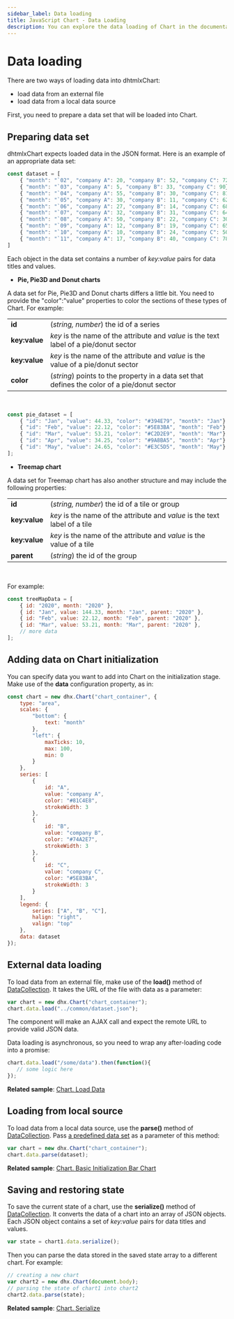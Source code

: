 ```yaml
---
sidebar_label: Data loading
title: JavaScript Chart - Data Loading 
description: You can explore the data loading of Chart in the documentation of the DHTMLX JavaScript UI library. Browse developer guides and API reference, try out code examples and live demos, and download a free 30-day evaluation version of DHTMLX Suite 7.
---
```


# Data loading

There are two ways of loading data into dhtmlxChart:

- load data from an external file
- load data from a local data source

First, you need to prepare a data set that will be loaded into Chart.

## Preparing data set

dhtmlxChart expects loaded data in the JSON format. Here is an example of an appropriate data set:

~~~js
const dataset = [
    { "month": "`02", "company A": 20, "company B": 52, "company C": 72},
    { "month": "`03", "company A": 5, "company B": 33, "company C": 90},
    { "month": "`04", "company A": 55, "company B": 30, "company C": 81},
    { "month": "`05", "company A": 30, "company B": 11, "company C": 62},
    { "month": "`06", "company A": 27, "company B": 14, "company C": 68},
    { "month": "`07", "company A": 32, "company B": 31, "company C": 64},
    { "month": "`08", "company A": 50, "company B": 22, "company C": 30},
    { "month": "`09", "company A": 12, "company B": 19, "company C": 65},
    { "month": "`10", "company A": 10, "company B": 24, "company C": 50},
    { "month": "`11", "company A": 17, "company B": 40, "company C": 78}
]
~~~

Each object in the data set contains a number of *key:value* pairs for data titles and values.

- **Pie, Pie3D and Donut charts**

A data set for Pie, Pie3D and Donut charts differs a little bit. You need to provide the "color":"value" properties to color the sections of these types of Chart. For example:

<table>
	<tbody>
        <tr>
			<td><b>id</b></td>
			<td>(<i>string, number</i>) the id of a series </td>
		</tr>
		<tr>
			<td><b>key:value</b></td>
			<td><i>key</i> is the name of the attribute and <i>value</i> is the text label of a pie/donut sector</td>
		</tr>
        <tr>
			<td><b>key:value</b></td>
			<td><i>key</i> is the name of the attribute and <i>value</i> is the value of a pie/donut sector</td>
		</tr>
        <tr>
			<td><b>color</b></td>
			<td>(<i>string</i>) points to the property in a data set that defines the color of a pie/donut sector</td>
		</tr>
    </tbody>
</table>
<br/>

~~~js
const pie_dataset = [
	{ "id": "Jan", "value": 44.33, "color": "#394E79", "month": "Jan"},
	{ "id": "Feb", "value": 22.12, "color": "#5E83BA", "month": "Feb"},
	{ "id": "Mar", "value": 53.21, "color": "#C2D2E9", "month": "Mar"},
	{ "id": "Apr", "value": 34.25, "color": "#9A8BA5", "month": "Apr"},
	{ "id": "May", "value": 24.65, "color": "#E3C5D5", "month": "May"}
];
~~~

- **Treemap chart**

A data set for Treemap chart has also another structure and may include the following properties:

<table>
	<tbody>
        <tr>
			<td><b>id</b></td>
			<td>(<i>string, number</i>) the id of a tile or group</td>
		</tr>
		<tr>
			<td><b>key:value</b></td>
			<td><i>key</i> is the name of the attribute and <i>value</i> is the text label of a tile</td>
		</tr>
        <tr>
			<td><b>key:value</b></td>
			<td><i>key</i> is the name of the attribute and <i>value</i> is the value of a tile</td>
		</tr>
        <tr>
			<td><b>parent</b></td>
			<td>(<i>string</i>) the id of the group</td>
		</tr>
    </tbody>
</table>
<br/>

For example:

~~~js
const treeMapData = [
    { id: "2020", month: "2020" },
    { id: "Jan", value: 144.33, month: "Jan", parent: "2020" },
    { id: "Feb", value: 22.12, month: "Feb", parent: "2020" },
    { id: "Mar", value: 53.21, month: "Mar", parent: "2020" },
    // more data
];
~~~

## Adding data on Chart initialization

You can specify data you want to add into Chart on the initialization stage. Make use of the **data** configuration property, as in:

~~~js
const chart = new dhx.Chart("chart_container", {
    type: "area",
	scales: {
        "bottom": {
            text: "month"
        },
        "left": {
            maxTicks: 10,
            max: 100,
            min: 0
        }
    },
    series: [
        {
            id: "A",
            value: "company A",
            color: "#81C4E8",
            strokeWidth: 3
        },
        {
            id: "B",
            value: "company B",
            color: "#74A2E7",
            strokeWidth: 3
        },
        {
            id: "C",
            value: "company C",
            color: "#5E83BA",
            strokeWidth: 3
        }
    ],
    legend: {
        series: ["A", "B", "C"],
        halign: "right",
        valign: "top"
    },
    data: dataset
});
~~~

## External data loading

To load data from an external file, make use of the **load()** method of [DataCollection](data_collection.md). It takes the URL of the file with data as a parameter:

~~~js
var chart = new dhx.Chart("chart_container");
chart.data.load("../common/dataset.json");
~~~

The component will make an AJAX call and expect the remote URL to provide valid JSON data.

Data loading is asynchronous, so you need to wrap any after-loading code into a promise:

~~~js
chart.data.load("/some/data").then(function(){
   // some logic here
});
~~~

**Related sample**: [Chart. Load Data](https://snippet.dhtmlx.com/qah8exx2)

## Loading from local source

To load data from a local data source, use the **parse()** method of [DataCollection](data_collection.md). Pass [a predefined data set](#preparing-data-set) as a parameter of this method:

~~~js
var chart = new dhx.Chart("chart_container");
chart.data.parse(dataset);
~~~

**Related sample**: [Chart. Basic Initialization Bar Chart](https://snippet.dhtmlx.com/id9nbujd)

## Saving and restoring state

To save the current state of a chart, use the **serialize()** method of [DataCollection](data_collection.md). It converts the data of a chart into an array of JSON objects. 
Each JSON object contains a set of *key:value* pairs for data titles and values.

~~~js
var state = chart1.data.serialize();
~~~

Then you can parse the data stored in the saved state array to a different chart. For example:

~~~js
// creating a new chart
var chart2 = new dhx.Chart(document.body);
// parsing the state of chart1 into chart2
chart2.data.parse(state);
~~~

**Related sample**: [Chart. Serialize](https://snippet.dhtmlx.com/rqvvpopp)

